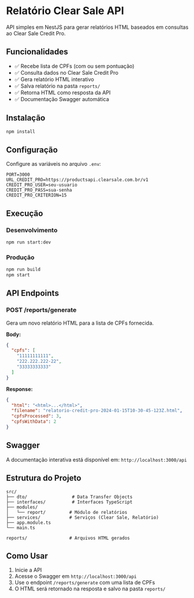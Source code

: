 # Relatório Clear Sale API

API simples em NestJS para gerar relatórios HTML baseados em consultas ao Clear Sale Credit Pro.

## Funcionalidades

- ✅ Recebe lista de CPFs (com ou sem pontuação)
- ✅ Consulta dados no Clear Sale Credit Pro
- ✅ Gera relatório HTML interativo
- ✅ Salva relatório na pasta `reports/`
- ✅ Retorna HTML como resposta da API
- ✅ Documentação Swagger automática

## Instalação

```bash
npm install
```

## Configuração

Configure as variáveis no arquivo `.env`:

```
PORT=3000
URL_CREDIT_PRO=https://productsapi.clearsale.com.br/v1
CREDIT_PRO_USER=seu-usuario
CREDIT_PRO_PASS=sua-senha
CREDIT_PRO_CRITERION=15
```

## Execução

### Desenvolvimento
```bash
npm run start:dev
```

### Produção
```bash
npm run build
npm start
```

## API Endpoints

### POST /reports/generate

Gera um novo relatório HTML para a lista de CPFs fornecida.

**Body:**
```json
{
  "cpfs": [
    "11111111111",
    "222.222.222-22",
    "33333333333"
  ]
}
```

**Response:**
```json
{
  "html": "<html>...</html>",
  "filename": "relatorio-credit-pro-2024-01-15T10-30-45-123Z.html",
  "cpfsProcessed": 3,
  "cpfsWithData": 2
}
```

## Swagger

A documentação interativa está disponível em: `http://localhost:3000/api`

## Estrutura do Projeto

```
src/
├── dto/                 # Data Transfer Objects
├── interfaces/          # Interfaces TypeScript
├── modules/            
│   └── report/         # Módulo de relatórios
├── services/           # Serviços (Clear Sale, Relatório)
├── app.module.ts
└── main.ts

reports/                # Arquivos HTML gerados
```

## Como Usar

1. Inicie a API
2. Acesse o Swagger em `http://localhost:3000/api`
3. Use o endpoint `/reports/generate` com uma lista de CPFs
4. O HTML será retornado na resposta e salvo na pasta `reports/`